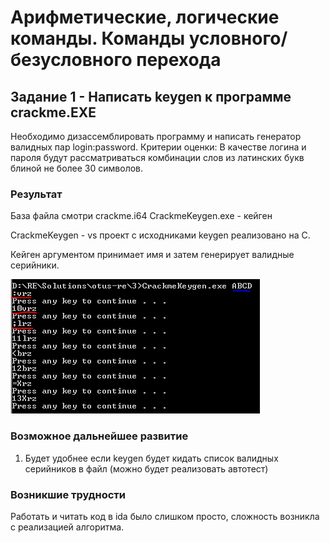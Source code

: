 # Арифметические, логические команды. Команды условного/безусловного перехода

## Задание 1 - Написать keygen к программe crackme.EXE

Необходимо дизассемблировать программу и написать генератор валидных пар login:password.
Критерии оценки: В качестве логина и пароля будут рассматриваться комбинации слов из латинских букв блиной не более 30 символов.

### Результат

База файла смотри crackme.i64
CrackmeKeygen.exe - кейген

CrackmeKeygen - vs проект с исходниками keygen реализовано на C.

Кейген аргументом принимает имя и затем генерирует валидные серийники.

![Screenshot](img.PNG)

### Возможное дальнейшее развитие
1. Будет удобнее если keygen будет кидать список валидных серийников в файл (можно будет реализовать автотест)

### Возникшие трудности

Работать и читать код в ida было слишком просто, сложность возникла с реализацией алгоритма.

